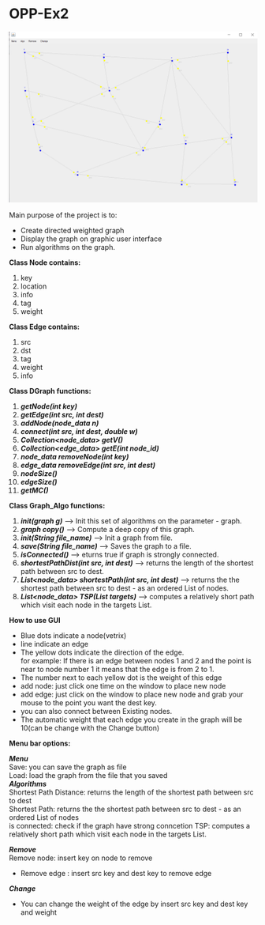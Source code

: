 # OPP-Ex2
![](images/graph2.png)

Main purpose of the project is to:  
* Create directed weighted graph
* Display the graph on graphic user interface 
* Run algorithms on the graph.

 **Class Node contains:**

1) key    
2) location    
3) info    
4) tag  
5) weight  

**Class Edge contains:**  

1) src  
2) dst  
3) tag  
4) weight  
5) info  

**Class DGraph functions:** 

1) ***getNode(int key)***    
2) ***getEdge(int src, int dest)***    
3) ***addNode(node_data n)***    
4) ***connect(int src, int dest, double w)***    
5) ***Collection<node_data> getV()***     
6) ***Collection<edge_data> getE(int node_id)***  
7) ***node_data removeNode(int key)***    
8) ***edge_data removeEdge(int src, int dest)***    
9) ***nodeSize()***    
10) ***edgeSize()***     
11) ***getMC()***    


**Class Graph_Algo functions:**

1) ***init(graph g)***  --> Init this set of algorithms on the parameter - graph.  
2) ***graph copy()***  --> Compute a deep copy of this graph.  
3) ***init(String file_name)***  --> Init a graph from file.  
4) ***save(String file_name)***  --> Saves the graph to a file.  
5) ***isConnected()***  --> eturns true if graph is strongly connected.  
6) ***shortestPathDist(int src, int dest)***  --> returns the length of the shortest path between src to dest.  
7) ***List<node_data> shortestPath(int src, int dest)***  --> returns the the shortest path between src to dest - as an ordered List of nodes.  
8) ***List<node_data> TSP(List targets)***  --> computes a relatively short path which visit each node in the targets List.  


**How to use GUI** 

* Blue dots indicate a node(vetrix)   
*  line indicate an edge  
* The yellow dots indicate the direction of the edge.  
  for example: If there is an edge between nodes 1 and 2 and the point is near to node number 1 it means that the edge is from 2 to 1.  
* The number next to each yellow dot is the weight of this edge 
* add node:  just click one time on the window to place new node   
* add edge: just click on the window to place new node and grab your mouse to the point you want the dest key.  
* you can also connect between Existing nodes.  
* The automatic weight that each edge you create in the graph will be 10(can be change with the Change button)  


**Menu bar options:**

***Menu***  
Save:  you can save the graph as file  
Load: load the graph from the file that you saved  
***Algorithms***  
Shortest Path Distance: returns the length of the shortest path between src to dest  
Shortest Path: returns the the shortest path between src to dest - as an ordered List of nodes    
is connected: check if the graph have strong conncetion
TSP: computes a relatively short path which visit each node in the targets List.


***Remove***   
Remove node: insert key on node to remove  
* Remove edge : insert src key and dest key to remove edge  

***Change***   
* You can change the weight of the edge by insert src key and dest key and weight 

